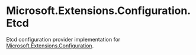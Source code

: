 # Microsoft.Extensions.Configuration.Etcd

Etcd configuration provider implementation for [Microsoft.Extensions.Configuration](https://www.nuget.org/packages/Microsoft.Extensions.Configuration/).
